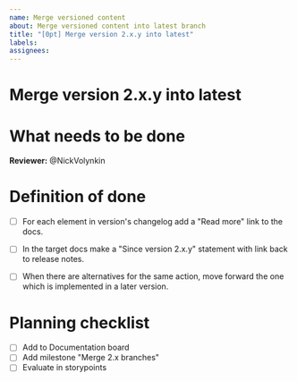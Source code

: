 ```yaml
---
name: Merge versioned content
about: Merge versioned content into latest branch
title: "[0pt] Merge version 2.x.y into latest"
labels: 
assignees: 
---
```

# Merge version 2.x.y into latest

# What needs to be done

**Reviewer:** @NickVolynkin

# Definition of done

- [ ] For each element in version's changelog add a "Read more" link to the docs.
- [ ] In the target docs make a "Since version 2.x.y" statement
      with link back to release notes.
- [ ] When there are alternatives for the same action,
      move forward the one which is implemented in a later version.


# Planning checklist

- [ ] Add to Documentation board
- [ ] Add milestone "Merge 2.x branches"
- [ ] Evaluate in storypoints
